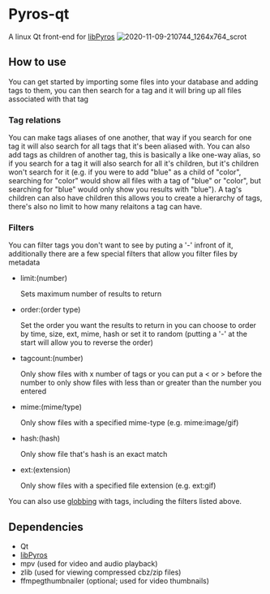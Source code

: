 # Pyros-qt
A linux Qt front-end for [libPyros]
![2020-11-09-210744_1264x764_scrot](https://user-images.githubusercontent.com/73812529/98622807-f8a3ef80-22cf-11eb-9323-18f0830a3c6a.png)

## How to use
You can get started by importing some files into your database and adding tags to them, you can then search for a tag and it will bring up all files associated with that tag 
### Tag relations
You can make tags aliases of one another, that way if you search for one tag it will also search for all tags that it's been aliased with. You can also add tags as children of another tag, this is basically a like one-way alias, so if you search for a tag it will also search for all it's children, but it's children won't search for it (e.g. if you were to add "blue" as a child of "color", searching for "color" would show all files with a tag of "blue" or "color", but searching for "blue" would only show you results with "blue"). A tag's children can also have children this allows you to create a hierarchy of tags, there's also no limit to how many relaitons a tag can have.
### Filters
You can filter tags you don't want to see by puting a '-' infront of it, additionally there are a few special filters that allow you filter files by metadata
* limit:(number)

  Sets maximum number of results to return
* order:(order type)

  Set the order you want the results to return in you can choose to order by time, size, ext, mime, hash or set it to random (putting a '-' at the start will allow you to reverse the order)
* tagcount:(number)

  Only show files with x number of tags or you can put a < or > before the number to only show files with less than or greater than the number you entered
* mime:(mime/type)

  Only show files with a specified mime-type (e.g. mime:image/gif)
* hash:(hash)

  Only show file that's hash is an exact match
* ext:(extension)

  Only show files with a specified file extension (e.g. ext:gif)

You can also use [globbing] with tags, including the filters listed above.
## Dependencies
* Qt
* [libPyros]
* mpv (used for video and audio playback)
* zlib (used for viewing compressed cbz/zip files)
* ffmpegthumbnailer (optional; used for video thumbnails)

[libPyros]: https://github.com/saelz/libPyros
[globbing]: https://en.wikipedia.org/wiki/Glob_(programming)
